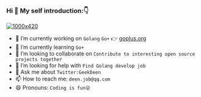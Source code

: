### Hi 👋 My self introduction:👇

[![1000x420](https://user-images.githubusercontent.com/438920/84861219-66036b00-b025-11ea-956b-0b5e009e0d78.gif "GeekDeen")](https://github.com/higker)


- 🔭 I’m currently working on `Golang` `Go+` 👉 [goplus.org](https://goplus.org)
- 🌱 I’m currently learning `Go+`
- 👯 I’m looking to collaborate on `Contribute to interesting open source projects together`
- 🤔 I’m looking for help with `Find Golang develop job`
- 💬 Ask me about `Twitter:GeekDeen`
- 📫 How to reach me: `deen.job@qq.com`
- 😄 Pronouns: `Coding is fun😜`
<!-- - ⚡ Fun fact: ... -->

